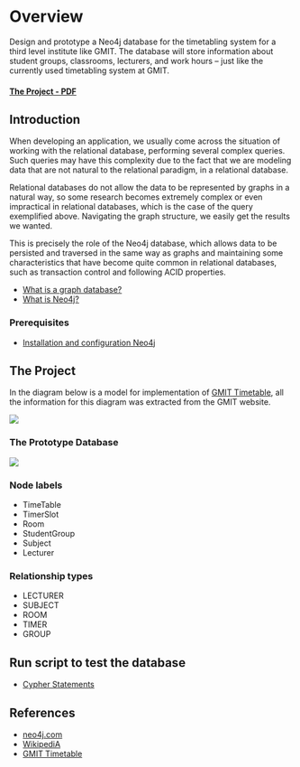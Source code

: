 # Overview

Design and prototype a Neo4j database for the timetabling system for a third level institute like GMIT. The database
will store information about student groups, classrooms, lecturers, and work hours – just like the currently used timetabling system at GMIT.

#### [The Project - PDF](https://github.com/alexpt2000gmit/3Year_Project_GRAPH_THEORY_Neo4j/blob/master/project.pdf)

## Introduction

When developing an application, we usually come across the situation of working with the relational database, performing several complex queries. Such queries may have this complexity due to the fact that we are modeling data that are not natural to the relational paradigm, in a relational database.

Relational databases do not allow the data to be represented by graphs in a natural way, so some research becomes extremely complex or even impractical in relational databases, which is the case of the query exemplified above. Navigating the graph structure, we easily get the results we wanted.

This is precisely the role of the Neo4j database, which allows data to be persisted and traversed in the same way as graphs and maintaining some characteristics that have become quite common in relational databases, such as transaction control and following ACID properties.

* [What is a graph database?](GraphDatabase)
* [What is Neo4j?](Neo4j)

### Prerequisites
* [Installation and configuration Neo4j](InstallationConfigurationNeo4j)


## The Project

In the diagram below is a model for implementation of [GMIT Timetable](http://timetable.gmit.ie/), all the information for this diagram was extracted from the GMIT website.

![](https://github.com/alexpt2000gmit/3Year_Project_GRAPH_THEORY_Neo4j/blob/master/img/TimeTable.png)

### The Prototype Database
![](https://github.com/alexpt2000gmit/3Year_Project_GRAPH_THEORY_Neo4j/blob/master/img/DesignProject.png)

### Node labels
* TimeTable
* TimerSlot
* Room
* StudentGroup
* Subject
* Lecturer

### Relationship types
* LECTURER
* SUBJECT
* ROOM
* TIMER
* GROUP

## Run script to test the database
* [Cypher Statements](CypherStatements)


## References
* [neo4j.com](https://neo4j.com/)
* [WikipediA](https://en.wikipedia.org/wiki/Cypher_Query_Language)
* [GMIT Timetable](http://timetable.gmit.ie/)